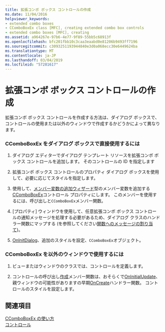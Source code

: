 ```yaml
---
title: 拡張コンボ ボックス コントロールの作成
ms.date: 11/04/2016
helpviewer_keywords:
- extended combo boxes
- CComboBoxEx class [MFC], creating extended combo box controls
- extended combo boxes [MFC], creating
ms.assetid: a964267e-97b6-4e77-9f89-55bb5c68913f
ms.openlocfilehash: bfc201fbb10c3caa3eaabd0e81206b9493ff7196
ms.sourcegitcommit: c3093251193944840e3d0a068ecc30e6449624ba
ms.translationtype: MT
ms.contentlocale: ja-JP
ms.lasthandoff: 03/04/2019
ms.locfileid: "57281617"
---
```

# <a name="creating-an-extended-combo-box-control"></a>拡張コンボ ボックス コントロールの作成

拡張コンボ ボックス コントロールを作成する方法は、ダイアログ ボックスで、コントロールの使用または以外のウィンドウで作成するかどうかによって異なります。

### <a name="to-use-ccomboboxex-directly-in-a-dialog-box"></a>CComboBoxEx をダイアログ ボックスで直接使用するには

1. ダイアログ エディターでダイアログ テンプレート リソースを拡張コンボ ボックス コントロールを追加します。 そのコントロールの ID を指定します

1. 拡張コンボ ボックス コントロールのプロパティ ダイアログ ボックスを使用して、必要に応じてスタイルを指定します。

1. 使用して、[メンバー変数の追加ウィザード](../ide/adding-a-member-variable-visual-cpp.md)型のメンバー変数を追加する[CComboBoxEx](../mfc/reference/ccomboboxex-class.md)コントロール プロパティにします。 このメンバーを使用するには、呼び出しと`CComboBoxEx`メンバー関数。

1. [プロパティ] ウィンドウを使用して、任意拡張コンボ ボックス コントロールの通知メッセージを処理する必要があるため、ダイアログ クラスのハンドラー関数にマップする (を参照してください[関数へのメッセージの割り当て](../mfc/reference/mapping-messages-to-functions.md))。

1. [OnInitDialog](../mfc/reference/cdialog-class.md#oninitdialog)、追加のスタイルを設定、`CComboBoxEx`オブジェクト。

### <a name="to-use-ccomboboxex-in-a-nondialog-window"></a>CComboBoxEx を以外のウィンドウで使用するには

1. ビューまたはウィンドウのクラスでは、コントロールを定義します。

1. コントロールの呼び出し[作成](../mfc/reference/ctabctrl-class.md#create)メンバー関数は、おそらくで[OnInitialUpdate](../mfc/reference/cview-class.md#oninitialupdate)、親ウィンドウの可能性がありますの早期[OnCreate](../mfc/reference/cwnd-class.md#oncreate)ハンドラー関数。 コントロールのスタイルを設定します。

## <a name="see-also"></a>関連項目

[CComboBoxEx の使い方](../mfc/using-ccomboboxex.md)<br/>
[コントロール](../mfc/controls-mfc.md)
